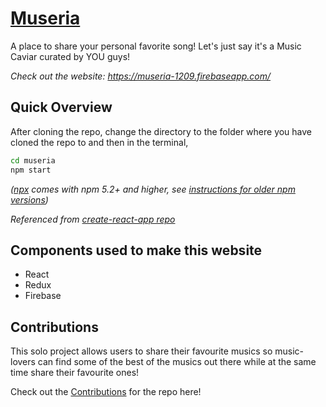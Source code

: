 # [Museria](https://museria-1209.firebaseapp.com/)
A place to share your personal favorite song! Let's just say it's a Music Caviar curated by YOU guys!

_Check out the website: https://museria-1209.firebaseapp.com/_

## Quick Overview

After cloning the repo, change the directory to the folder where you have cloned the repo to and then in the terminal,

```sh
cd museria
npm start
```
_([npx](https://medium.com/@maybekatz/introducing-npx-an-npm-package-runner-55f7d4bd282b) comes with npm 5.2+ and higher, see [instructions for older npm versions](https://gist.github.com/gaearon/4064d3c23a77c74a3614c498a8bb1c5f))_

_Referenced from [create-react-app repo](https://github.com/facebook/create-react-app)_

## Components used to make this website
- React
- Redux
- Firebase

## Contributions 

This solo project allows users to share their favourite musics so music-lovers can find some of the best of the musics out there while at the same time share their favourite ones!

Check out the [Contributions](https://github.com/aajinkya1203/Museria/graphs/contributors) for the repo here!

